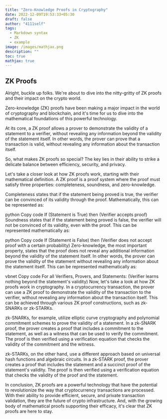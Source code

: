 ```yaml
---
title: "Zero-Knowledge Proofs in Cryptography"
date: 2022-12-09T19:53:33+05:30
draft: false
author: "4111self"
tags:
  - Markdown syntax
  - ZK
  - example
image: /images/mathjax.png
description: ""
toc: true
mathjax: true
---
```


## ZK Proofs
Alright, buckle up folks. We're about to dive into the nitty-gritty of ZK proofs and their impact on the crypto world.

Zero-knowledge (ZK) proofs have been making a major impact in the world of cryptography and blockchain, and it's time for us to dive into the mathematical foundations of this powerful technology.

At its core, a ZK proof allows a prover to demonstrate the validity of a statement to a verifier, without revealing any information beyond the validity of the statement itself. In other words, the prover can prove that a transaction is valid, without revealing any information about the transaction itself.

So, what makes ZK proofs so special? The key lies in their ability to strike a delicate balance between efficiency, security, and privacy.

Let's take a closer look at how ZK proofs work, starting with their mathematical definition. A ZK proof is a proof system where the proof must satisfy three properties: completeness, soundness, and zero-knowledge.

Completeness states that if the statement being proved is true, the verifier can be convinced of its validity through the proof. Mathematically, this can be represented as:

python
Copy code
If (Statement is True) then (Verifier accepts proof)
Soundness states that if the statement being proved is false, the verifier will not be convinced of its validity, even with the proof. This can be represented mathematically as:

python
Copy code
If (Statement is False) then (Verifier does not accept proof with a certain probability)
Zero-knowledge, the most important property, states that the proof does not reveal any additional information beyond the validity of the statement itself. In other words, the prover can prove the validity of the statement without revealing any information about the statement itself. This can be represented mathematically as:

vbnet
Copy code
For all Verifiers, Provers, and Statements:
(Verifier learns nothing beyond the statement's validity)
Now, let's take a look at how ZK proofs work in cryptography. In a cryptocurrency transaction, the prover can use a ZK proof to demonstrate the validity of the transaction to the verifier, without revealing any information about the transaction itself. This can be achieved through various ZK proof constructions, such as zk-SNARKs or zk-STARKs.

zk-SNARKs, for example, utilize elliptic curve cryptography and polynomial commitment schemes to prove the validity of a statement. In a zk-SNARK proof, the prover creates a proof that includes a commitment to the statement, as well as a witness that can be used to verify the commitment. The proof is then verified using a verification equation that checks the validity of the commitment and the witness.

zk-STARKs, on the other hand, use a different approach based on universal hash functions and algebraic circuits. In a zk-STARK proof, the prover creates a proof that includes the statement and a succinct proof of the statement's validity. The proof is then verified using a verification equation that checks the validity of the proof and the statement.

In conclusion, ZK proofs are a powerful technology that have the potential to revolutionize the way that cryptocurrency transactions are processed. With their ability to provide efficient, secure, and private transaction validation, they are the future of crypto infrastructure. And, with the growing body of mathematical proofs supporting their efficacy, it's clear that ZK proofs are here to stay.